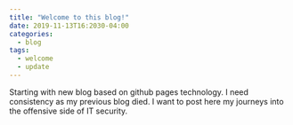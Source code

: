 ```yaml
---
title: "Welcome to this blog!"
date: 2019-11-13T16:2030-04:00
categories:
  - blog
tags:
  - welcome
  - update
---
```


Starting with new blog based on github pages technology. I need consistency as my previous blog died. I want to post here my journeys into the offensive side of IT security. 
